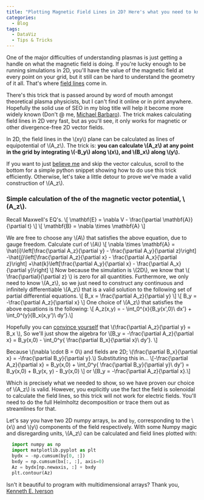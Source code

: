 ```yaml
---
title: "Plotting Magnetic Field Lines in 2D? Here's what you need to know."
categories:
  - Blog
tags:
  - DataViz
  - Tips & Tricks
---
```


<link rel="stylesheet" href="https://cdn.jsdelivr.net/npm/katex@0.10.2/dist/katex.min.css" integrity="sha384-yFRtMMDnQtDRO8rLpMIKrtPCD5jdktao2TV19YiZYWMDkUR5GQZR/NOVTdquEx1j" crossorigin="anonymous">
<script defer src="https://cdn.jsdelivr.net/npm/katex@0.10.2/dist/katex.min.js" integrity="sha384-9Nhn55MVVN0/4OFx7EE5kpFBPsEMZxKTCnA+4fqDmg12eCTqGi6+BB2LjY8brQxJ" crossorigin="anonymous"></script>
<script defer src="https://cdn.jsdelivr.net/npm/katex@0.10.2/dist/contrib/auto-render.min.js" integrity="sha384-kWPLUVMOks5AQFrykwIup5lo0m3iMkkHrD0uJ4H5cjeGihAutqP0yW0J6dpFiVkI" crossorigin="anonymous" onload="renderMathInElement(document.body);"></script>


One of the major difficulties of understanding plasmas is just getting a handle on
what the magnetic field is doing. If you're lucky enough to be running
simulations in 2D, you'll have the value of the magnetic field at every point on
your grid, but it still can be hard to understand the geometry of it all.
That's where [field lines](https://en.wikipedia.org/wiki/Magnetic_field) come
in.

There's this trick that is passed around by word of mouth amongst theoretical
plasma physicists, but I can't find it online or in print anywhere. Hopefully
the solid use of SEO in my blog title will help it become more widely known
(Don't @ me, [Michael Barbaro](https://www.nytimes.com/column/the-daily)).
The trick makes calculating field lines in 2D very fast, but as you'll
see, it only works for magnetic or other divergence-free 2D vector fields.

In 2D, the field lines in the \\(xy\\) plane can be calculated as lines of
equipotential of \\(A_z\\). The trick is: **you can calculate \\(A_z\\) at any
point in the grid by integrating \\(-B_y\\) along \\(x\\), and \\(B_x\\) along
\\(y\\).**

If you want to just [believe me](https://en.wikipedia.org/wiki/Argument_from_authority)
and skip the vector calculus, scroll to the  bottom for a simple python snippet
showing how to do use this trick efficiently. Otherwise, let's take a little
detour to prove we've made a valid construction of \\(A_z\\).


### Simple calculation of the of the magnetic vector potential, \\(A_z\\).

Recall Maxwell's EQ's.
\\[ \mathbf{E} = \nabla V - \frac{\partial \mathbf{A}}{\partial t} \\]
\\[ \mathbf{B} = \nabla \times \mathbf{A} \\]

We are free to choose any \\(A\\) that satisfies the above equation, due to gauge
freedom. Calculate curl of \\(A\\)
\\[ \nabla \times \mathbf{A} =
  \hat{i}\left[\frac{\partial A_z}{\partial y} - \frac{\partial A_y}{\partial z}\right]
  -\hat{j}\left[\frac{\partial A_z}{\partial x} - \frac{\partial A_x}{\partial z}\right]
  +\hat{k}\left[\frac{\partial A_y}{\partial x} - \frac{\partial A_x}{\partial y}\right]
\\]
Now because the simulation is \\(2D\\), we know that
\\( \frac{\partial}{\partial z} \\) is zero for all quantities. Furthermore,
we only need to know \\(A_z\\), so we just need to construct any continuous and
infinitely differentiable \\(A_z\\) that is a valid solution to
the following set of partial differential equations.
\\[ B_x = \frac{\partial A_z}{\partial y} \\]
\\[ B_y = -\frac{\partial A_z}{\partial x} \\]
One choice of \\(A_z\\) that satisfies the above equations is the following:
\\[ A_z(x,y) = - \int_0^{x}{B_y(x',0)\ dx'}  + \int_0^{y}{B_x(x,y')\ dy'}.\\]

Hopefully you can
[convince yourself](https://en.wikipedia.org/wiki/Fundamental_theorem_of_calculus)
that \\(\frac{\partial A_z}{\partial y} = B_x \\), So we'll just show the algebra for
\\[B_y = -\frac{\partial A_z}{\partial x} = B_y(x,0) - \int_0^y{ \frac{\partial B_x}{\partial x}\ dy'}. \\]

Because \\(\nabla \cdot B = 0\\) and fields are 2D;
\\(\frac{\partial B_x}{\partial x} = -\frac{\partial B_y}{\partial y}.\\)
Substituting this in...
\\[-\frac{\partial A_z}{\partial x} = B_y(x,0) + \int_0^y{ \frac{\partial B_y}{\partial y}\ dy'} = B_y(x,0)  + B_y(x, y) - B_y(x,0) \\]
or
\\[B_y = -\frac{\partial A_z}{\partial x}.\\]

Which is precisely what we needed to show, so we have proven our choice of
\\(A_z\\) is valid. However, you explicitly use the fact the field is
solenoidal to calculate the field lines, so this trick will not work for
electric fields. You'll need to do the full Helmholtz decomposition or trace
them out as streamlines for that.

Let's say you have two 2D numpy arrays, ```bx``` and ```by```, corresponding
to the \\(x\\) and \\(y\\) components of the field respectively. With some
Numpy magic and disregarding units, \\(A_z\\) can be calculated and field lines
plotted with:

```python
  import numpy as np
  import matplotlib.pyplot as plt
  bydx = -np.cumsum(by[0, :])
  bxdy = np.cumsum(bx[:, :], axis=0)
  Az = bydx[np.newaxis, :] + bxdy
  plt.contour(Az)
```

Isn't it beautiful to program with multidimensional arrays? Thank you,
[Kenneth E. Iverson](https://en.wikipedia.org/wiki/APL_(programming_language))
